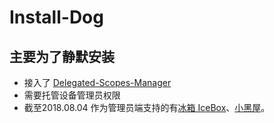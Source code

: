 # Install-Dog
## 主要为了静默安装

- 接入了  [Delegated-Scopes-Manager](https://github.com/heruoxin/Delegated-Scopes-Manager)
- 需要托管设备管理员权限
- 截至2018.08.04 作为管理员端支持的有[冰箱 IceBox](https://www.coolapk.com/apk/com.catchingnow.icebox)、[小黑屋](https://www.coolapk.com/apk/web1n.stopapp)。
